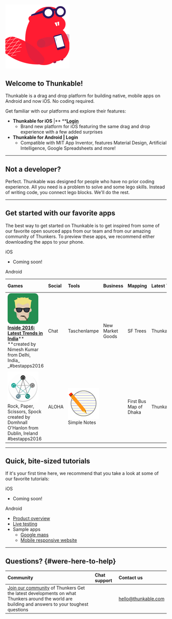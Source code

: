## 

## ![](/assets/logo-beaver.png)

## Welcome to Thunkable!

Thunkable is a drag and drop platform for building native, mobile apps on Android and now iOS. No coding required.

Get familiar with our platforms and explore their features:

* **Thunkable for iOS** \|** **[**Login**](https://ios.thunkable.com/#/login?_k=ptmhad)
  * Brand new platform for iOS featuring the same drag and drop experience with a few added surprises
* **Thunkable for Android **\|** Login**
  * Compatible with MIT App Inventor, features Material Design, Artificial Intelligence, Google Spreadsheets and more!

---

## Not a developer?

Perfect.  Thunkable was designed for people who have no prior coding experience. All you need is a problem to solve and some lego skills. Instead of writing code, you connect lego blocks. We'll do the rest.

---

## Get started with our favorite apps

The best way to get started on Thunkable is to get inspired from some of our favorite open sourced apps from our team and from our amazing community of Thunkers.  To preview these apps, we recommend either downloading the apps to your phone.

iOS

* Coming soon!

Android

| Games | Social | Tools | Business | Mapping | Latest Tech | World Changing |
| :--- | :--- | :--- | :--- | :--- | :--- | :--- |
| ![](/assets/inside2016.png)          [**Inside 2016: Latest Trends in India**](https://goo.gl/TF1vAV)** **created by Nimesh Kumar from Delhi, India_ _\#bestapps2016 | Chat | Taschenlampe | New Market Goods | SF Trees | Thunkableagram | ![](/assets/pvsolar.png) [ **PV Solar Power System**](https://goo.gl/rcBXOW) created by Anwar Al-Haddid, [read more about his inspiringstory](https://www.fastcompany.com/40417060/how-a-man-with-no-coding-experience-built-an-app-thats-bringing-solar-power-to-yemen) \#bestapps2016 |
|  |  |  |  |  |  |  |
| ![](/assets/rockpaper.png)Rock, Paper, Scissors, Spock created by Domhnall O'Hanlon from Dublin, Ireland \#bestapps2016 | ALOHA | ![](/assets/simplenotes.png)Simple Notes |  | First Bus Map of Dhaka | Thunkable VR |  |

---

## Quick, bite-sized tutorials

If it's your first time here, we recommend that you take a look at some of our favorite tutorials:

iOS

* Coming soon!

Android

* [Product overview](https://www.youtube.com/watch?v=hZ7z3t-98O0)
* [Live testing](https://www.youtube.com/watch?v=igGYHXfgawQ)
* Sample apps
  * [Google maps ](https://www.youtube.com/watch?v=dXi55Rai7pQ)
  * [Mobile responsive website](https://www.youtube.com/watch?v=dXi55Rai7pQ)

---

## Questions? {#were-here-to-help}

| Community | Chat support | Contact us |
| :--- | :--- | :--- |
| [Join our community](https://community.thunkable.com/) of Thunkers        Get the latest developments on what Thunkers around the world are building and answers to your toughest questions |  | hello@thunkable.com |



